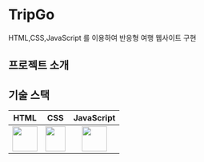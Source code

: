 # TripGo

HTML,CSS,JavaScript 를 이용하여 반응형 여행 웹사이트 구현

## 프로젝트 소개

## 기술 스택

|                                          HTML                                           |                                                                              CSS                                                                              |                                                  JavaScript                                                  |
| :-------------------------------------------------------------------------------------: | :-----------------------------------------------------------------------------------------------------------------------------------------------------------: | :----------------------------------------------------------------------------------------------------------: |
| <img src="https://www.w3.org/html/logo/img/mark-word-icon.png" width="50" height="50"/> | <img src="https://upload.wikimedia.org/wikipedia/commons/thumb/d/d5/CSS3_logo_and_wordmark.svg/800px-CSS3_logo_and_wordmark.svg.png" width="40" height="50"/> | <img src="https://upload.wikimedia.org/wikipedia/commons/6/6a/JavaScript-logo.png" width="50" height="50" /> |
